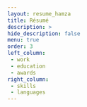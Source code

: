 ```yaml
---
layout: resume_hamza
title: Résumé
description: >
hide_description: false
menu: true
order: 3
left_column:
 - work
 - education 
 - awards
right_column:
 - skills
 - languages
---
```


